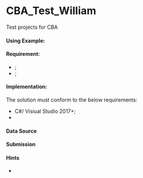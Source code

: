 # CBA_Test_William
Test projects for CBA

#### Using Example: ####


#### Requirement: ####

- ;
- ;



#### Implementation: ####

The solution must conform to the below requirements:

- C#/ Visiual Studio 2017+;
- 


#### Data Source ####





#### Submission ####




#### Hints ####
* 

